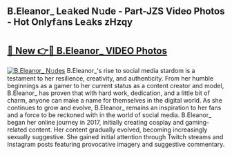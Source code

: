 ## B.Eleanor_ Le𝚊ked N𝚞de - Part-JZS Video Photos - Hot Onlyf𝚊ns Le𝚊ks zHzqy

# <h2><a href="http://ab84897.deff.icu/?id=B.Eleanor_">🔗 New 👉🔴 B.Eleanor_ VIDEO Photos</a></h2>

[![B.Eleanor_ N𝚞des](https://i.imgur.com/rIISA9y.gif)](http://ab84897.deff.icu/?id=B.Eleanor_)
B.Eleanor_'s rise to social media stardom is a testament to her resilience, creativity, and authenticity. From her humble beginnings as a gamer to her current status as a content creator and model, B.Eleanor_ has proven that with hard work, dedication, and a little bit of charm, anyone can make a name for themselves in the digital world. As she continues to grow and evolve, B.Eleanor_ remains an inspiration to her fans and a force to be reckoned with in the world of social media. B.Eleanor_ began her online journey in 2017, initially creating cosplay and gaming-related content. Her content gradually evolved, becoming increasingly sexually suggestive. She gained initial attention through Twitch streams and Instagram posts featuring provocative imagery and suggestive commentary.
